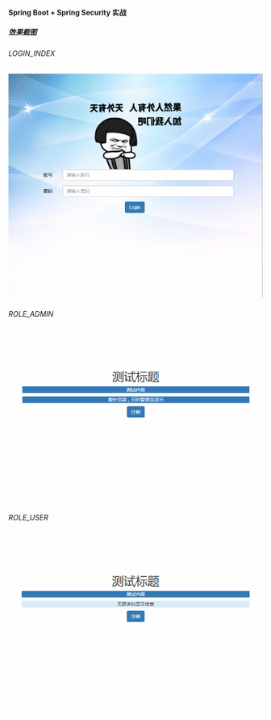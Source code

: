 #### Spring Boot + Spring Security 实战

##### 效果截图

###### LOGIN_INDEX
![login](./src/main/resources/static/images/project-case01.png)

###### ROLE_ADMIN
![login](./src/main/resources/static/images/project-admin-detail.png)

###### ROLE_USER
![login](./src/main/resources/static/images/project-user-detail.png)
